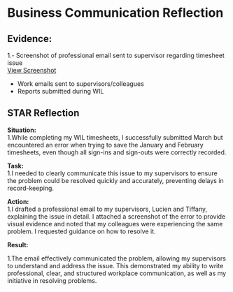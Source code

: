 # Business Communication Reflection

## Evidence:
1.- Screenshot of professional email sent to supervisor regarding timesheet issue  
[View Screenshot](../evidence/business_communication/email_timesheet_issue.png)
- Work emails sent to supervisors/colleagues
- Reports submitted during WIL

## STAR Reflection

**Situation:**  
1.While completing my WIL timesheets, I successfully submitted March but encountered an error when trying to save the January and February timesheets, even though all sign-ins and sign-outs were correctly recorded.


**Task:**  
1.I needed to clearly communicate this issue to my supervisors to ensure the problem could be resolved quickly and accurately, preventing delays in record-keeping.

**Action:**  
1.I drafted a professional email to my supervisors, Lucien and Tiffany, explaining the issue in detail. I attached a screenshot of the error to provide visual evidence and noted that my colleagues were experiencing the same problem. I requested guidance on how to resolve it.


**Result:**

1.The email effectively communicated the problem, allowing my supervisors to understand and address the issue. This demonstrated my ability to write professional, clear, and structured workplace communication, as well as my initiative in resolving problems.


